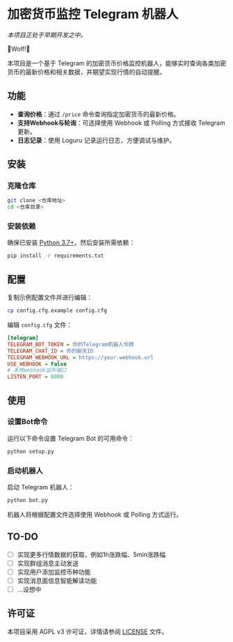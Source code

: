 # 加密货币监控 Telegram 机器人

*本项目正处于早期开发之中。*

🐶Wolf!🐶

本项目是一个基于 Telegram 的加密货币价格监控机器人，能够实时查询各类加密货币的最新价格和相关数据，并期望实现行情的自动提醒。

## 功能

- **查询价格**：通过 `/price` 命令查询指定加密货币的最新价格。
- **支持Webhook与轮询**：可选择使用 Webhook 或 Polling 方式接收 Telegram 更新。
- **日志记录**：使用 Loguru 记录运行日志，方便调试与维护。

## 安装

### 克隆仓库

```bash
git clone <仓库地址>
cd <仓库目录>
```

### 安装依赖

确保已安装 [Python 3.7+](https://www.python.org/downloads/)，然后安装所需依赖：

```bash
pip install -r requirements.txt
```

## 配置

复制示例配置文件并进行编辑：

```bash
cp config.cfg.example config.cfg
```

编辑 `config.cfg` 文件：

```config.cfg
[telegram]
TELEGRAM_BOT_TOKEN = 你的Telegram机器人令牌
TELEGRAM_CHAT_ID = 你的聊天ID
TELEGRAM_WEBHOOK_URL = https://your.webhook.url
USE_WEBHOOK = False
# 本地webhook监听端口
LISTEN_PORT = 8080 
```

## 使用

### 设置Bot命令

运行以下命令设置 Telegram Bot 的可用命令：

```bash
python setup.py
```

### 启动机器人

启动 Telegram 机器人：

```bash
python bot.py
```

机器人将根据配置文件选择使用 Webhook 或 Polling 方式运行。

## TO-DO

- [ ] 实现更多行情数据的获取，例如1h涨跌幅、5min涨跌幅
- [ ] 实现群组消息主动发送
- [ ] 实现用户添加监控币种功能
- [ ] 实现消息面信息智能解读功能
- [ ] ...设想中

## 许可证

本项目采用 AGPL v3 许可证，详情请参阅 [LICENSE](LICENSE) 文件。

